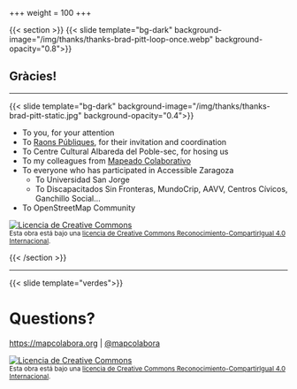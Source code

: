 +++
weight = 100
+++


{{< section >}}
{{< slide template="bg-dark" background-image="/img/thanks/thanks-brad-pitt-loop-once.webp" background-opacity="0.8">}}

## Gràcies!

---

{{< slide template="bg-dark" background-image="/img/thanks/thanks-brad-pitt-static.jpg" background-opacity="0.4">}}

* To you, for your attention
* To [Raons Públiques](http://raonspubliques.org/), for their invitation and coordination
* To Centre Cultural Albareda del Poble-sec, for hosing us
* To my colleagues from [Mapeado Colaborativo](https://mapcolabora.org)
* To everyone who has participated in Accessible Zaragoza
  - To Universidad San Jorge
  - To Discapacitados Sin Fronteras, MundoCrip, AAVV, Centros Cívicos, Ganchillo Social...
* To OpenStreetMap Community


<a rel="license" href="http://creativecommons.org/licenses/by-sa/4.0/"><img alt="Licencia de Creative Commons" style="border-width:0" src="https://i.creativecommons.org/l/by-sa/4.0/88x31.png" /></a><br /><small>Esta obra está bajo una <a rel="license" href="http://creativecommons.org/licenses/by-sa/4.0/">licencia de Creative Commons Reconocimiento-CompartirIgual 4.0 Internacional</a>.</small>

{{< /section >}}

---

{{< slide template="verdes">}}

# Questions?

https://mapcolabora.org | [@mapcolabora](https://twitter.com/mapcolabora)

<a rel="license" href="http://creativecommons.org/licenses/by-sa/4.0/"><img alt="Licencia de Creative Commons" style="border-width:0" src="https://i.creativecommons.org/l/by-sa/4.0/88x31.png" /></a><br /><small>Esta obra está bajo una <a rel="license" href="http://creativecommons.org/licenses/by-sa/4.0/">licencia de Creative Commons Reconocimiento-CompartirIgual 4.0 Internacional</a>.</small>
